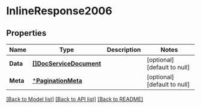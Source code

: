 # InlineResponse2006

## Properties
Name | Type | Description | Notes
------------ | ------------- | ------------- | -------------
**Data** | [**[]DocServiceDocument**](DocServiceDocument.md) |  | [optional] [default to null]
**Meta** | [***PaginationMeta**](PaginationMeta.md) |  | [optional] [default to null]

[[Back to Model list]](../README.md#documentation-for-models) [[Back to API list]](../README.md#documentation-for-api-endpoints) [[Back to README]](../README.md)

